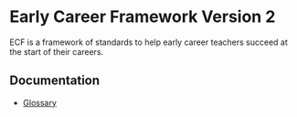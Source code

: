 # Early Career Framework Version 2

ECF is a framework of standards to help early career teachers succeed at the start of their careers.

## Documentation

* [Glossary](./documentation/glossary.md)